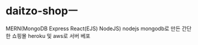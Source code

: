 # daitzo-shopㅡ

MERN(MongoDB Express React(EJS) NodeJS)
nodejs mongodb로 만든 간단한 쇼핑몰
heroku 및 aws로 서버 베포
